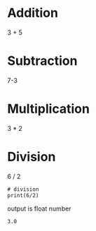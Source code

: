 # Addition
3 + 5

# Subtraction
7-3

# Multiplication
3 * 2

# Division
6 / 2

    # division
    print(6/2)

output is float number

    3.0
